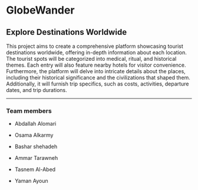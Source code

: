 # GlobeWander
Explore Destinations Worldwide
---
This project aims to create a comprehensive platform showcasing tourist destinations worldwide, offering in-depth information about each location.
The tourist spots will be categorized into medical, ritual, and historical themes.
Each entry will also feature nearby hotels for visitor convenience.
Furthermore, the platform will delve into intricate details about the places, including their historical significance and the civilizations that shaped them.
Additionally, it will furnish trip specifics, such as costs, activities, departure dates, and trip durations.

--- 

### Team members

- Abdallah Alomari

- Osama Alkarmy

- Bashar shehadeh

- Ammar Tarawneh

- Tasnem Al-Abed

- Yaman Ayoun

